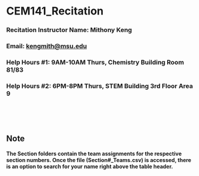 # CEM141_Recitation

### Recitation Instructor Name: Mithony Keng
### Email: kengmith@msu.edu
### Help Hours #1: 9AM-10AM Thurs, Chemistry Building Room 81/83 
### Help Hours #2: 6PM-8PM Thurs, STEM Building 3rd Floor Area 9 

<br/>
<br/>
<br/>

## Note
#### The Section folders contain the team assignments for the respective section numbers. Once the file (Section#_Teams.csv) is accessed, there is an option to search for your name right above the table header.

